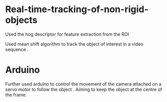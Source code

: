 # Real-time-tracking-of-non-rigid-objects
Used the hog descriptor for feature extraction from the ROI

Used mean shift algorithm to track the object of interest in a video sequence .

# Arduino

Further used arduino to control the movement of the camera attached on a servo motor to follow the object . Aiming to keep the object at the centre of the frame.



